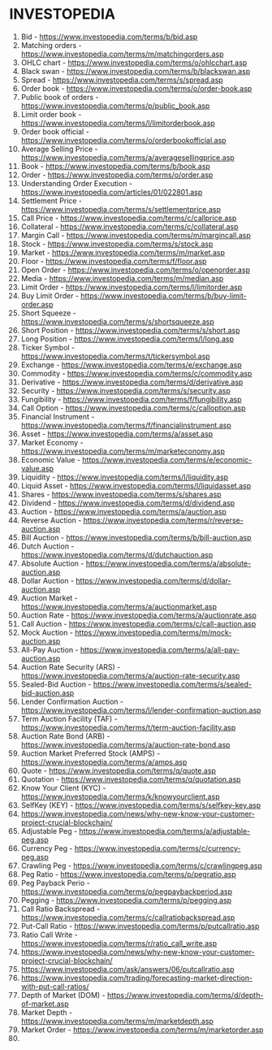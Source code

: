 # INVESTOPEDIA

 1. Bid - https://www.investopedia.com/terms/b/bid.asp
 2. Matching orders - https://www.investopedia.com/terms/m/matchingorders.asp
 3. OHLC chart - https://www.investopedia.com/terms/o/ohlcchart.asp
 4. Black swan - https://www.investopedia.com/terms/b/blackswan.asp
 5. Spread - https://www.investopedia.com/terms/s/spread.asp
 6. Order book - https://www.investopedia.com/terms/o/order-book.asp
 7. Public book of orders - https://www.investopedia.com/terms/p/public_book.asp
 8. Limit order book - https://www.investopedia.com/terms/l/limitorderbook.asp
 9. Order book official - https://www.investopedia.com/terms/o/orderbookofficial.asp
10. Average Selling Price - https://www.investopedia.com/terms/a/averagesellingprice.asp
11. Book - https://www.investopedia.com/terms/b/book.asp
12. Order - https://www.investopedia.com/terms/o/order.asp
13. Understanding Order Execution - https://www.investopedia.com/articles/01/022801.asp
14. Settlement Price - https://www.investopedia.com/terms/s/settlementprice.asp
15. Call Price - https://www.investopedia.com/terms/c/callprice.asp
16. Collateral - https://www.investopedia.com/terms/c/collateral.asp
17. Margin Call - https://www.investopedia.com/terms/m/margincall.asp
18. Stock - https://www.investopedia.com/terms/s/stock.asp
19. Market - https://www.investopedia.com/terms/m/market.asp
20. Floor - https://www.investopedia.com/terms/f/floor.asp
21. Open Order - https://www.investopedia.com/terms/o/openorder.asp
22. Media - https://www.investopedia.com/terms/m/median.asp
23. Limit Order - https://www.investopedia.com/terms/l/limitorder.asp
24. Buy Limit Order - https://www.investopedia.com/terms/b/buy-limit-order.asp
25. Short Squeeze - https://www.investopedia.com/terms/s/shortsqueeze.asp
26. Short Position - https://www.investopedia.com/terms/s/short.asp
27. Long Position - https://www.investopedia.com/terms/l/long.asp
28. Ticker Symbol - https://www.investopedia.com/terms/t/tickersymbol.asp
29. Exchange - https://www.investopedia.com/terms/e/exchange.asp
30. Commodity - https://www.investopedia.com/terms/c/commodity.asp
31. Derivative - https://www.investopedia.com/terms/d/derivative.asp
32. Security - https://www.investopedia.com/terms/s/security.asp
33. Fungibility - https://www.investopedia.com/terms/f/fungibility.asp
34. Call Option - https://www.investopedia.com/terms/c/calloption.asp
35. Financial Instrument - https://www.investopedia.com/terms/f/financialinstrument.asp
36. Asset - https://www.investopedia.com/terms/a/asset.asp
37. Market Economy - https://www.investopedia.com/terms/m/marketeconomy.asp
38. Economic Value - https://www.investopedia.com/terms/e/economic-value.asp
39. Liquidity - https://www.investopedia.com/terms/l/liquidity.asp
40. Liquid Asset - https://www.investopedia.com/terms/l/liquidasset.asp
41. Shares - https://www.investopedia.com/terms/s/shares.asp
42. Dividend - https://www.investopedia.com/terms/d/dividend.asp
43. Auction - https://www.investopedia.com/terms/a/auction.asp
44. Reverse Auction - https://www.investopedia.com/terms/r/reverse-auction.asp
45. Bill Auction - https://www.investopedia.com/terms/b/bill-auction.asp
46. Dutch Auction - https://www.investopedia.com/terms/d/dutchauction.asp
47. Absolute Auction - https://www.investopedia.com/terms/a/absolute-auction.asp
48. Dollar Auction - https://www.investopedia.com/terms/d/dollar-auction.asp
49. Auction Market - https://www.investopedia.com/terms/a/auctionmarket.asp
50. Auction Rate - https://www.investopedia.com/terms/a/auctionrate.asp
51. Call Auction - https://www.investopedia.com/terms/c/call-auction.asp
52. Mock Auction - https://www.investopedia.com/terms/m/mock-auction.asp
53. All-Pay Auction - https://www.investopedia.com/terms/a/all-pay-auction.asp
54. Auction Rate Security (ARS) - https://www.investopedia.com/terms/a/auction-rate-security.asp
55. Sealed-Bid Auction - https://www.investopedia.com/terms/s/sealed-bid-auction.asp
56. Lender Confirmation Auction - https://www.investopedia.com/terms/l/lender-confirmation-auction.asp
57. Term Auction Facility (TAF) - https://www.investopedia.com/terms/t/term-auction-facility.asp
58. Auction Rate Bond (ARB) - https://www.investopedia.com/terms/a/auction-rate-bond.asp
59. Auction Market Preferred Stock (AMPS) - https://www.investopedia.com/terms/a/amps.asp
60. Quote - https://www.investopedia.com/terms/q/quote.asp
61. Quotation - https://www.investopedia.com/terms/q/quotation.asp
62. Know Your Client (KYC) - https://www.investopedia.com/terms/k/knowyourclient.asp
63. SelfKey (KEY) - https://www.investopedia.com/terms/s/selfkey-key.asp
64. https://www.investopedia.com/news/why-new-know-your-customer-project-crucial-blockchain/
65. Adjustable Peg - https://www.investopedia.com/terms/a/adjustable-peg.asp
66. Currency Peg - https://www.investopedia.com/terms/c/currency-peg.asp
67. Crawling Peg - https://www.investopedia.com/terms/c/crawlingpeg.asp
68. Peg Ratio - https://www.investopedia.com/terms/p/pegratio.asp
69. Peg Payback Perio - https://www.investopedia.com/terms/p/pegpaybackperiod.asp
70. Pegging - https://www.investopedia.com/terms/p/pegging.asp
71. Call Ratio Backspread - https://www.investopedia.com/terms/c/callratiobackspread.asp
72. Put-Call Ratio - https://www.investopedia.com/terms/p/putcallratio.asp
73. Ratio Call Write - https://www.investopedia.com/terms/r/ratio_call_write.asp
74. https://www.investopedia.com/news/why-new-know-your-customer-project-crucial-blockchain/
75. https://www.investopedia.com/ask/answers/06/putcallratio.asp
76. https://www.investopedia.com/trading/forecasting-market-direction-with-put-call-ratios/
77. Depth of Market (DOM) - https://www.investopedia.com/terms/d/depth-of-market.asp
78. Market Depth - https://www.investopedia.com/terms/m/marketdepth.asp
79. Market Order - https://www.investopedia.com/terms/m/marketorder.asp
80. 

